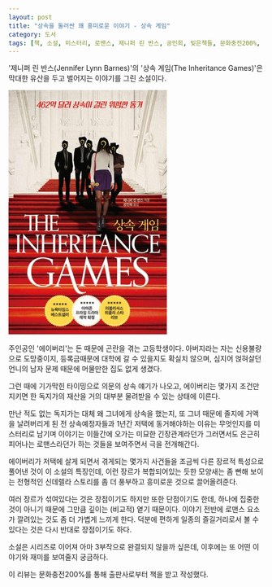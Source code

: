 ```yaml
---
layout: post
title: "상속을 둘러싼 꽤 흥미로운 이야기 - 상속 게임"
category: 도서
tags: [책, 소설, 미스터리, 로맨스, 제니퍼 린 반스, 공민희, 빚은책들, 문화충전200%, 서평]
---
```


'제니퍼 린 반스(Jennifer Lynn Barnes)'의
'상속 게임(The Inheritance Games)'은
막대한 유산을 두고 벌어지는 이야기를 그린 소설이다.

![표지](/images/inheritance-games-book-h480.jpg)

주인공인 '에이버리'는 돈 때문에 곤란을 겪는 고등학생이다.
아버지라는 자는 신용불량으로 도망중이지,
등록금때문에 대학에 갈 수 있을지도 확실치 않으며,
심지어 얹혀살던 언니의 남자 문제 때문에 머물만한 집도 없게 생겼다.

그런 때에 기가막힌 타이밍으로 의문의 상속 얘기가 나오고,
에이버리는 몇가지 조건만 지키면 한 독지가의 재산을 거의 대부분 물려받을 수 있는 상태에 이른다.

만난 적도 없는 독지가는 대체 왜 그녀에게 상속을 했는지,
또 그녀 때문에 졸지에 거액을 날려버리게 된 전 상속예정자들과
1년간 저택에 동거해야하는 이유는 무엇인지를 미스터리로 남기며
이야기는 이들간에 오가는 미묘한 긴장관계라던가
그러면서도 은근히 피어나는 로맨스라던가 하는 것들을 보여주면서 극을 전개해간다.

에이버리가 저택에 살게 되면서 겪게되는 몇가지 사건들을
조금씩 다른 장르적 특성으로 풀어낸 것이 이 소설의 특징인데,
이런 장르가 복합되어있는 듯한 모양새는
좀 뻔해 보이는 전형적인 신데렐라 스토리를 좀 더 풍부하고 흥미로운 것으로 끌어올려준다.

여러 장르가 섞여있다는 것은 장점이기도 하지만 또한 단점이기도 한데,
하나에 집중한 것이 아니기 때문에 그만큼 깊이는 (비교적) 옅기 때문이다.
이야기 전반에 로맨스 요소가 깔려있는 것도 좀 더 가볍게 느끼게 한다.
덕분에 편하게 일종의 즐길거리로서 볼 수 있다는 것은 다시 반대로 장점이기도 하다.

소설은 시리즈로 이어져 아마 3부작으로 완결되지 않을까 싶은데,
이후에는 또 어떤 이야기와 재미를 보여줄지 궁금하다.



<div class="im im-info">
이 리뷰는 문화충전200%를 통해 출판사로부터 책을 받고 작성했다.
</div>
